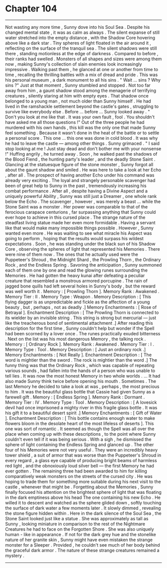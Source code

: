 
# Chapter 104


---

Not wasting any more time , Sunny dove into his Soul Sea .
Despite his changed mental state , it was as calm as always . The silent expanse of still water stretched into the empty distance , with the Shadow Core hovering above like a dark star . Tiny spheres of light floated in the air around it , reflecting on the surface of the tranquil sea .
The silent shadows were still there , standing motionless at the edge of darkness . Compared to before , their ranks had swelled . Monsters of all shapes and sizes were among them now , making Sunny's collection of slain enemies look increasingly impressive . Walking past them , he glanced at one or another from time to time , recalling the thrilling battles with a mix of dread and pride .
This was his personal museum , a dark monument to all his sins .
" Wait … sins ? Why sins ?"
Just at that moment , Sunny stumbled and stopped . Not too far away from him , a gaunt shadow stood among the menagerie of terrifying creatures , silently staring at him with empty eyes .
That shadow once belonged to a young man , not much older than Sunny himself . He had lived in the ramshackle settlement beyond the castle's gates , struggling to survive like everybody else . Before … before …
Sunny looked away .
" Don't you look at me like that . It was your own fault , fool . You shouldn't have asked me all those questions !"
Out of the three people he had murdered with his own hands , this kill was the only one that made Sunny feel something . Because it wasn't done in the heat of the battle or to settle a personal score . This one … this one was done in cold blood .
It was why he had to leave the castle — among other things .
Sunny grimaced .
" I said stop looking at me ! Just stay dead and don't bother me with your nonsense !"
Huffing angrily , he turned away . Soon , he walked past the shadows of the Blood Fiend , the hunting party's leader , and the deadly Stone Saint .
Glancing at the statuesque figure of the stone monster , Sunny forgot all about the gaunt shadow and smiled . He was here to take a look at her Echo , after all .
The prospect of having another Echo under his command was already very exciting . The loyal and strangely personable scavenger had been of great help to Sunny in the past , tremendously increasing his combat performance . After all , despite having a Divine Aspect and a uniquely powerful Ability , Sunny was still just a Dreamer , one whole rank below the Echo .
The scavenger , however , was merely a beast … while the Stone Saint was a monster . Her power was comparable to that of the ferocious carapace centurions , far surpassing anything that Sunny could ever hope to achieve in this cursed place . The strange nature of the steadfast living statue made her even more formidable .
Having a servant like that would make many impossible things possible . However , Sunny wanted even more . He was waiting to see what miracle his Aspect was going to perform , hoping that the results would surpass his wildest expectations .
Soon , he was standing under the black sun of his Shadow Core , observing the spheres of light that represented his Memories .
There were nine of them now .
The ones that he actually used were the Puppeteer's Shroud , the Midnight Shard , the Prowling Thorn , the Ordinary Rock , and the Endless Spring .
Savoring the anticipation , Sunny summoned each of them one by one and read the glowing runes surrounding the Memories .
He had gotten the heavy kunai after defeating a peculiar creature that resembled a monstrous armored porcupine . The rain of jagged bone quills had left several holes in Sunny's body , but the reward was well worth it .
Memory : [ Prowling Thorn ].
Memory Rank : Awakened .
Memory Tier : II .
Memory Type : Weapon .
Memory Description : [ This flying dagger is as unpredictable and fickle as the affection of a young beauty , but , perhaps , not as deadly .]
Memory Enchantments : [ Rose of Betrayal ].
Enchantment Description : [ The Prowling Thorn is connected to its wielder by an invisible string . This string is strong but mercurial — just like the treacherous bond of sentimental attachment .]
After reading this description for the first time , Sunny couldn't help but wonder if the Spell had been scorned by a lover once . The runes practically exuded bitterness .
Next on the list was his most dangerous Memory , the talking rock .
Memory : [ Ordinary Rock ].
Memory Rank : Awakened .
Memory Tier : I .
Memory Type : Tool .
Memory Description : [ Just an ordinary rock .]
Memory Enchantments : [ Not Really ].
Enchantment Description : [ The word is mightier than the sword . The rock is mightier than the word .]
The funny thing was that the Ordinary Rock , which was capable of repeating various sounds , had fallen into the hands of a person who was unable to tell lies . It was now the most honest Memory in two whole worlds .
… It had also made Sunny think twice before opening his mouth . Sometimes .
The last Memory he decided to take a look at was , perhaps , the most precious to him . It was the beautiful glass bottle that Cassie had given Sunny as a farewell gift .
Memory : [ Endless Spring ].
Memory Rank : Dormant .
Memory Tier : IV .
Memory Type : Tool .
Memory Description : [ A lovesick devil had once imprisoned a mighty river in this fragile glass bottle . It was his gift it to a beautiful desert spirit .]
Memory Enchantments : [ Gift of Water ].
Enchantment Description : [ This bottle contains enough water to make flowers bloom in the desolate heart of the most lifeless of deserts ].
This one was sort of romantic . It seemed as though the Spell was all over the place when coming up with these descriptions , to the point where Sunny couldn't even tell if it was being serious .
With a sigh , he dismissed the sphere of light containing the Endless Spring and glanced up .
The other four of his Memories were not very useful . They were an incredibly heavy tower shield , a suit of armor that was worse than the Puppeteer's Shroud in every regard , a glass eye capable of producing bright beams of harmless red light , and the obnoxiously loud silver bell — the first Memory he had ever gotten .
The remaining three had been awarded to him for killing comparatively weak monsters on the streets of the cursed city . He was hoping to trade them for something more suitable during his next visit to the castle , whenever that might be .
Forgetting about the Memories , Sunny finally focused his attention on the brightest sphere of light that was floating in the dark emptiness above his head
The one containing his new Echo .
He willed it to descent and watched as the sphere glided down , softly touching the surface of dark water a few moments later . It slowly dimmed , revealing the stone figure hidden within .
Here in the dark silence of the Soul Sea , the Stone Saint looked just like a statue . She was approximately as tall as Sunny , looking miniature in comparison to the rest of the Nightmare Creatures he had to face on the Forgotten Shore .
She was also uniquely human - like in appearance . If not for the dark grey hue and the stonelike nature of her granite skin , Sunny might have even mistaken the strange monster for a Sleeper . Provided , he couldn't see much of her body behind the graceful dark armor .
The nature of these strange creatures remained a mystery .

---


